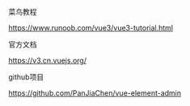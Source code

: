 菜鸟教程

https://www.runoob.com/vue3/vue3-tutorial.html

官方文档

https://v3.cn.vuejs.org/

github项目

https://github.com/PanJiaChen/vue-element-admin